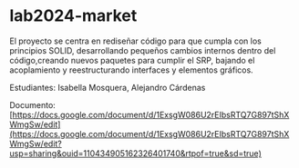 # lab2024-market
El proyecto se centra en rediseñar código para que cumpla con los principios SOLID, desarrollando pequeños cambios internos dentro del código,creando nuevos paquetes para cumplir el SRP, bajando el acoplamiento y reestructurando interfaces y elementos gráficos.

Estudiantes: Isabella Mosquera, Alejandro Cárdenas

Documento: [https://docs.google.com/document/d/1ExsgW086U2rEIbsRTQ7G897tShXWmgSw/edit](https://docs.google.com/document/d/1ExsgW086U2rEIbsRTQ7G897tShXWmgSw/edit?usp=sharing&ouid=110434905162326401740&rtpof=true&sd=true)
